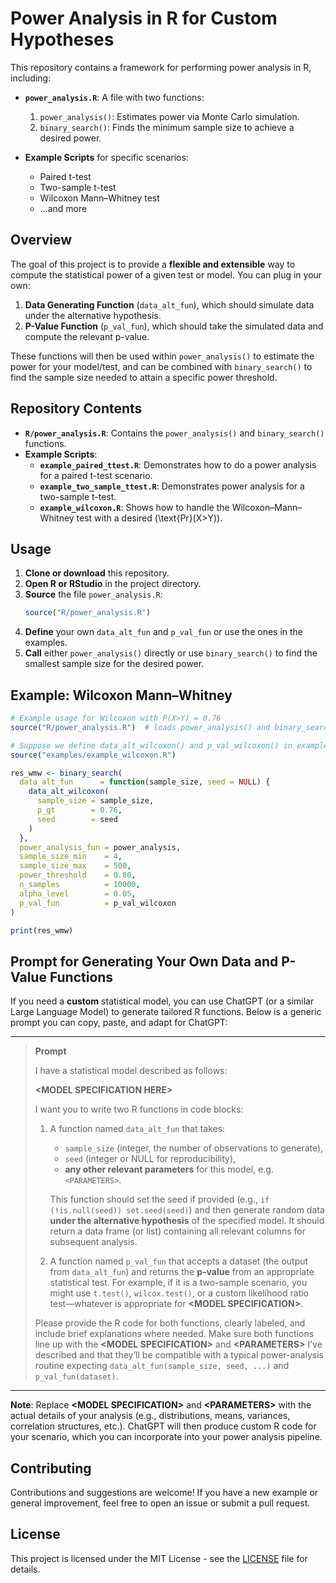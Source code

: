 # Power Analysis in R for Custom Hypotheses

This repository contains a framework for performing power analysis in R, including:

- **`power_analysis.R`**: A file with two functions:
  1. `power_analysis()`: Estimates power via Monte Carlo simulation.
  2. `binary_search()`: Finds the minimum sample size to achieve a desired power.

- **Example Scripts** for specific scenarios:
  - Paired t-test
  - Two-sample t-test
  - Wilcoxon Mann–Whitney test
  - …and more

## Overview

The goal of this project is to provide a **flexible and extensible** way to compute the statistical power of a given test or model. You can plug in your own:

1. **Data Generating Function** (`data_alt_fun`), which should simulate data under the alternative hypothesis.
2. **P-Value Function** (`p_val_fun`), which should take the simulated data and compute the relevant p-value.

These functions will then be used within `power_analysis()` to estimate the power for your model/test, and can be combined with `binary_search()` to find the sample size needed to attain a specific power threshold.

## Repository Contents

- **`R/power_analysis.R`**: Contains the `power_analysis()` and `binary_search()` functions.  
- **Example Scripts**:
  - **`example_paired_ttest.R`**: Demonstrates how to do a power analysis for a paired t-test scenario.
  - **`example_two_sample_ttest.R`**: Demonstrates power analysis for a two-sample t-test.
  - **`example_wilcoxon.R`**: Shows how to handle the Wilcoxon–Mann–Whitney test with a desired \(\text{Pr}(X>Y)\).

## Usage

1. **Clone or download** this repository.
2. **Open R or RStudio** in the project directory.
3. **Source** the file `power_analysis.R`:
   ```r
   source("R/power_analysis.R")
   ```
4. **Define** your own `data_alt_fun` and `p_val_fun` or use the ones in the examples.
5. **Call** either `power_analysis()` directly or use `binary_search()` to find the smallest sample size for the desired power.

## Example: Wilcoxon Mann–Whitney

```r
# Example usage for Wilcoxon with P(X>Y) = 0.76
source("R/power_analysis.R")  # loads power_analysis() and binary_search()

# Suppose we define data_alt_wilcoxon() and p_val_wilcoxon() in example_wilcoxon.R
source("examples/example_wilcoxon.R")

res_wmw <- binary_search(
  data_alt_fun      = function(sample_size, seed = NULL) {
    data_alt_wilcoxon(
      sample_size = sample_size,
      p_gt        = 0.76,
      seed        = seed
    )
  },
  power_analysis_fun = power_analysis,
  sample_size_min    = 4,
  sample_size_max    = 500,
  power_threshold    = 0.80,
  n_samples          = 10000,
  alpha_level        = 0.05,
  p_val_fun          = p_val_wilcoxon
)

print(res_wmw)
```

## Prompt for Generating Your Own Data and P-Value Functions

If you need a **custom** statistical model, you can use ChatGPT (or a similar Large Language Model) to generate tailored R functions. Below is a generic prompt you can copy, paste, and adapt for ChatGPT:

---

> **Prompt**  
>  
> I have a statistical model described as follows:  
>  
> **\<MODEL SPECIFICATION HERE\>**  
>  
> I want you to write two R functions in code blocks:  
>  
> 1. A function named `data_alt_fun` that takes:  
>    - `sample_size` (integer, the number of observations to generate),  
>    - `seed` (integer or NULL for reproducibility),  
>    - **any other relevant parameters** for this model, e.g. `<PARAMETERS>`.  
>  
>    This function should set the seed if provided (e.g., `if (!is.null(seed)) set.seed(seed)`) and then generate random data **under the alternative hypothesis** of the specified model. It should return a data frame (or list) containing all relevant columns for subsequent analysis.  
>  
> 2. A function named `p_val_fun` that accepts a dataset (the output from `data_alt_fun`) and returns the **p-value** from an appropriate statistical test. For example, if it is a two-sample scenario, you might use `t.test()`, `wilcox.test()`, or a custom likelihood ratio test—whatever is appropriate for **\<MODEL SPECIFICATION\>**.  
>  
> Please provide the R code for both functions, clearly labeled, and include brief explanations where needed. Make sure both functions line up with the **\<MODEL SPECIFICATION\>** and **\<PARAMETERS\>** I’ve described and that they’ll be compatible with a typical power-analysis routine expecting `data_alt_fun(sample_size, seed, ...)` and `p_val_fun(dataset)`.

---

**Note**: Replace **\<MODEL SPECIFICATION\>** and **\<PARAMETERS\>** with the actual details of your analysis (e.g., distributions, means, variances, correlation structures, etc.). ChatGPT will then produce custom R code for your scenario, which you can incorporate into your power analysis pipeline.

## Contributing

Contributions and suggestions are welcome! If you have a new example or general improvement, feel free to open an issue or submit a pull request.

## License

This project is licensed under the MIT License - see the [LICENSE](LICENSE) file for details.
